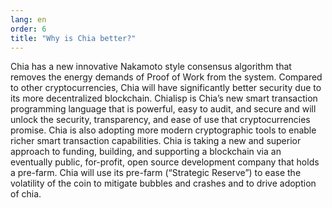 ```yaml
---
lang: en
order: 6
title: "Why is Chia better?"
---
```


Chia has a new innovative Nakamoto style consensus algorithm that removes the energy demands of Proof of Work from the system. Compared to other cryptocurrencies, Chia will have significantly better security due to its more decentralized blockchain. Chialisp is Chia’s new smart transaction programming language that is powerful, easy to audit, and secure and will unlock the security, transparency, and ease of use that cryptocurrencies promise. Chia is also adopting more modern cryptographic tools to enable richer smart transaction capabilities. Chia is taking a new and superior approach to funding, building, and supporting a blockchain via an eventually public, for-profit, open source development company that holds a pre-farm. Chia will use its pre-farm (“Strategic Reserve”) to ease the volatility of the coin to mitigate bubbles and crashes and to drive adoption of chia.
